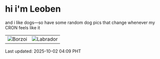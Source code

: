 # hi i'm Leoben

and i like dogs—so have some random dog pics that change whenever my CRON feels like it

|  |  |
|--------|----------|
| ![Borzoi](https://random-dog-vercel.vercel.app/api/random-borzoi?v=1759349394) | ![Labrador](https://random-dog-vercel.vercel.app/api/random-labrador?v=1759349394) |

Last updated: 2025-10-02 04:09 PHT
